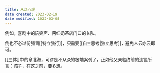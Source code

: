 ```yaml
---
title: 从众心理
date created: 2023-02-19
date modified: 2023-03-08
---
```


例如，喜剧中的陪笑声、网红奶茶店门口的长队。

倒也不必过份强调[[特立独行]]，只需要[[自主思考|独立思考]]，避免人云亦云即可。

[[三体]]中的章北海，可谓是不从众的极端案例了，正如他父亲临终前的遗言所言：孩子，在这之前，要多想。
